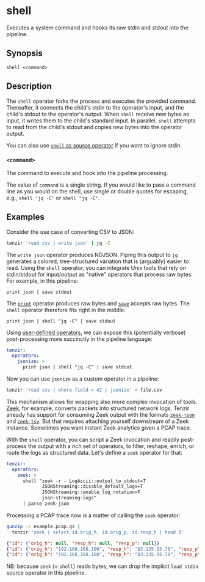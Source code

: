 # shell

Executes a system command and hooks its raw stdin and stdout into the pipeline.

## Synopsis

```
shell <command>
```

## Description

The `shell` operator forks the process and executes the provided command.
Thereafter, it connects the child's stdin to the operator's input, and the
child's stdout to the operator's output. When `shell` receive new bytes as
input, it writes them to the child's standard input. In parallel, `shell`
attempts to read from the child's stdout and copies new bytes into the operator
output.

You can also use [`shell` as source operator](../sources/shell.md) if you want
to ignore stdin.

### `<command>`

The command to execute and hook into the pipeline processing.

The value of `command` is a single string. If you would like to pass a command
line as you would on the shell, use single or double quotes for escaping, e.g.,
`shell 'jq -C'` or `shell "jq -C"`.

## Examples

Consider the use case of converting CSV to JSON:

```bash
tenzir 'read csv | write json' | jq -C
```

The `write json` operator produces NDJSON. Piping this output to `jq` generates a
colored, tree-structured variation that is (arguably) easier to read. Using the
`shell` operator, you can integrate Unix tools that rely on
stdin/stdout for input/output as "native" operators that process raw bytes. For
example, in this pipeline:

```
print json | save stdout
```

The [`print`](../transformations/print.md) operator produces raw bytes and
[`save`](../sinks/save.md) accepts raw bytes. The `shell` operator therefore
fits right in the middle:

```
print json | shell "jq -C" | save stdout
```

Using [user-defined operators](../user-defined.md), we can expose this
(potentially verbose) post-processing more succinctly in the pipeline language:

```yaml {0} title="tenzir.yaml"
tenzir:
  operators:
    jsonize: >
      print json | shell "jq -C" | save stdout
```

Now you can use `jsonize` as a custom operator in a pipeline:

```bash
tenzir 'read csv | where field > 42 | jsonize' < file.csv
```

This mechanism allows for wrapping also more complex invocation of tools.
[Zeek](https://zeek.org), for example, converts packets into structured network
logs. Tenzir already has support for consuming Zeek output with the formats
[`zeek-json`](../../formats/zeek-json.md) and
[`zeek-tsv`](../../formats/zeek-tsv.md). But that requires attaching yourself
downstream of a Zeek instance. Sometimes you want instant Zeek analytics given a
PCAP trace.

With the `shell` operator, you can script a Zeek invocation and readily
post-process the output with a rich set of operators, to filter, reshape,
enrich, or route the logs as structured data. Let's define a `zeek` operator for
that:

```yaml {0} title="tenzir.yaml"
tenzir:
  operators:
    zeek: >
      shell "zeek -r - LogAscii::output_to_stdout=T
             JSONStreaming::disable_default_logs=T
             JSONStreaming::enable_log_rotation=F
             json-streaming-logs"
      | parse zeek-json
```

Processing a PCAP trace now is a matter of calling the `zeek` operator:

```bash
gunzip -c example.pcap.gz |
  tenzir 'zeek | select id.orig_h, id.orig_p, id.resp_h | head 3'
```

```json
{"id": {"orig_h": null, "resp_h": null, "resp_p": null}}
{"id": {"orig_h": "192.168.168.100", "resp_h": "83.135.95.78", "resp_p": 0}}
{"id": {"orig_h": "192.168.168.100", "resp_h": "83.135.95.78", "resp_p": 22}}
```

NB: because `zeek` (= `shell`) reads bytes, we can drop the implicit `load
stdin` source operator in this pipeline.
